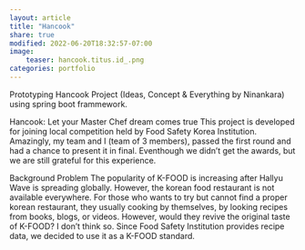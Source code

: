 ```yaml
---
layout: article
title: "Hancook"
share: true
modified: 2022-06-20T18:32:57-07:00
image:
    teaser: hancook.titus.id_.png
categories: portfolio
---
```


Prototyping Hancook Project (Ideas, Concept & Everything by Ninankara) using spring boot frammework.

Hancook: Let your Master Chef dream comes true
This project is developed for joining local competition held by Food Safety Korea Institution. Amazingly, my team and I (team of 3 members), passed the first round and had a chance to present it in final. Eventhough we didn’t get the awards, but we are still grateful for this experience.

Background Problem
The popularity of K-FOOD is increasing after Hallyu Wave is spreading globally. However, the korean food restaurant is not available everywhere. For those who wants to try but cannot find a proper korean restaurant, they usually cooking by themselves, by looking recipes from books, blogs, or videos. However, would they revive the original taste of K-FOOD? I don’t think so. Since Food Safety Institution provides recipe data, we decided to use it as a K-FOOD standard.